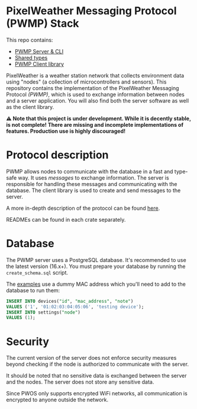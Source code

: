 # PixelWeather Messaging Protocol (PWMP) Stack
This repo contains:
- [PWMP Server & CLI](pwmp-server/)
- [Shared types](pwmp-types/)
- [PWMP Client library](pwmp-client/)

PixelWeather is a weather station network that collects environment data using "nodes" (a collection of microcontrollers and sensors). This repository contains the implementation of the PixelWeather Messaging Protocol _(PWMP)_, which is used to exchange information between nodes and a server application. You will also find both the server software as well as the client library.

**⚠️ Note that this project is under development. While it is decently stable, is not complete! There are missing and incomplete implementations of features. Production use is highly discouraged!**

# Protocol description
PWMP allows nodes to communicate with the database in a fast and type-safe way. It uses *messages* to exchange information. The server is responsible for handling these messages and communicating with the database. The client library is used to create and send messages to the server.

A more in-depth description of the protocol can be found [here](pwmp-types/README.md).

READMEs can be found in each crate separately.

# Database
The PWMP server uses a PostgreSQL database. It's recommended to use the latest version (16.x+). You must prepare your database by running the `create_schema.sql` script.

The [examples](pwmp-client/examples/) use a dummy MAC address which you'll need to add to the database to run them:
```sql
INSERT INTO devices("id", "mac_address", "note")
VALUES ('1', '01:02:03:04:05:06', 'testing device');
INSERT INTO settings("node")
VALUES (1);
```

# Security
The current version of the server does not enforce security measures beyond checking if the node is authorized to communicate with the server.

It should be noted that no sensitive data is exchanged between the server and the nodes. The server does not store any sensitive data.

Since PWOS only supports encrypted WiFi networks, all communication is encrypted to anyone outside the network.